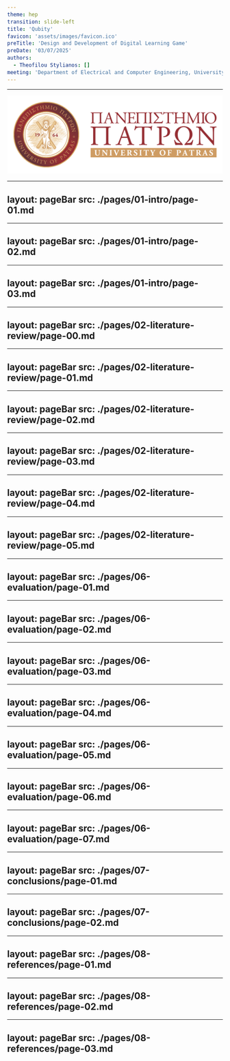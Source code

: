 ```yaml
---
theme: hep
transition: slide-left
title: 'Qubity'
favicon: 'assets/images/favicon.ico'
preTitle: 'Design and Development of Digital Learning Game'
preDate: '03/07/2025'
authors:
  - Theofilou Stylianos: []
meeting: 'Department of Electrical and Computer Engineering, University of Patras'
---
```


<footer>
  <hr class='divider-1'/>
  <div class='footer-flex'>
    <span>
      <PoweredBySlidev/>
    </span>
    <span>
      <img id='logo' src='./assets//uplogo.png'/>
    </span>
  </div>
</footer>

<!-- Introduction ============== -->
<!-- =========================== -->
---
layout: pageBar
src: ./pages/01-intro/page-01.md
---


---
layout: pageBar
src: ./pages/01-intro/page-02.md
---

---
layout: pageBar
src: ./pages/01-intro/page-03.md
---

<!-- Literature Review ========== -->
<!-- =========================== -->
---
layout: pageBar
src: ./pages/02-literature-review/page-00.md
---

---
layout: pageBar
src: ./pages/02-literature-review/page-01.md
---

---
layout: pageBar
src: ./pages/02-literature-review/page-02.md
---

---
layout: pageBar
src: ./pages/02-literature-review/page-03.md
---

---
layout: pageBar
src: ./pages/02-literature-review/page-04.md
---

---
layout: pageBar
src: ./pages/02-literature-review/page-05.md
---

<!-- Evaluation ================ -->
<!-- =========================== -->
---
layout: pageBar
src: ./pages/06-evaluation/page-01.md
---

---
layout: pageBar
src: ./pages/06-evaluation/page-02.md
---

---
layout: pageBar
src: ./pages/06-evaluation/page-03.md
---

---
layout: pageBar
src: ./pages/06-evaluation/page-04.md
---

---
layout: pageBar
src: ./pages/06-evaluation/page-05.md
---

---
layout: pageBar
src: ./pages/06-evaluation/page-06.md
---

---
layout: pageBar
src: ./pages/06-evaluation/page-07.md
---

<!-- Conclusions =============== -->
<!-- =========================== -->
---
layout: pageBar
src: ./pages/07-conclusions/page-01.md
---

---
layout: pageBar
src: ./pages/07-conclusions/page-02.md
---

<!-- References ================ -->
<!-- =========================== -->
---
layout: pageBar
src: ./pages/08-references/page-01.md
---

---
layout: pageBar
src: ./pages/08-references/page-02.md
---

---
layout: pageBar
src: ./pages/08-references/page-03.md
---
